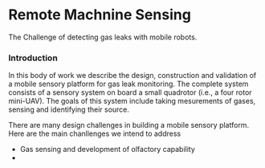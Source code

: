# Remote Machnine Sensing
The Challenge of detecting gas leaks with mobile robots.

### Introduction
In this body of work we describe the design, construction and validation of a mobile sensory platform for gas leak monitoring. The complete system consists of a sensory system on board a small quadrotor (i.e., a four rotor mini-UAV). The goals of this system include taking mesurements of gases, sensing and identifying their source. 

There are many design challenges in building a mobile sensory platform. Here are the main chanllenges we intend to address

- Gas sensing and development of olfactory capability
- 



